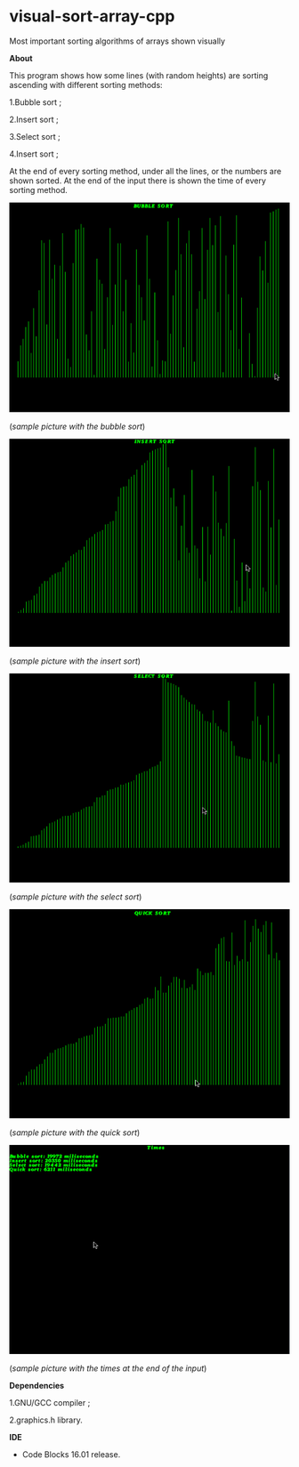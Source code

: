# visual-sort-array-cpp

Most important sorting algorithms of arrays shown visually

**About**

This program shows how some lines (with random heights) are sorting
 ascending with different sorting methods:
 
1.Bubble sort ;

2.Insert sort ;

3.Select sort ;

4.Insert sort ;

At the end of every sorting method, under all the lines, or the numbers are shown sorted. At the end of the input there is shown the time of every sorting method.

![](https://github.com/LucasMare/visual-sort-array-cpp/blob/master//images/bubble_sort.png)

(*sample picture with the bubble sort*)

![](https://github.com/LucasMare/visual-sort-array-cpp/blob/master//images/insert_sort.png)

(*sample picture with the insert sort*)

![](https://github.com/LucasMare/visual-sort-array-cpp/blob/master//images/select_sort.png)

(*sample picture with the select sort*)

![](https://github.com/LucasMare/visual-sort-array-cpp/blob/master//images/quick_sort.png)

(*sample picture with the quick sort*)

![](https://github.com/LucasMare/visual-sort-array-cpp/blob/master//images/times.png)

(*sample picture with the times at the end of the input*)

**Dependencies**

1.GNU/GCC compiler ;

2.graphics.h library.

**IDE**

-  Code Blocks 16.01 release. 
